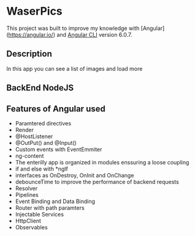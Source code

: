 # WaserPics




This project was built to improve my knowledge with [Angular] (https://angular.io/) and [Angular CLI](https://github.com/angular/angular-cli) version 6.0.7.


## Description
In this app you can see a list of images and load more

## BackEnd NodeJS

## Features of Angular used
* Paramtered directives
* Render
* @HostListener
* @OutPut() and @Input()
* Custom events with EventEmmiter
* ng-content
* The enterilly app is organized in modules enssuring a loose coupling
* if and else with *ngIf
* interfaces as OnDestroy, OnInit and OnChange
* debounceTime to improve the performance of backend requests
* Resolver
* Pipelines
* Event Binding and Data Binding
* Router with path paramters
* Injectable Services
* HttpClient
* Observables
